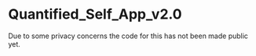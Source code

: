 # Quantified_Self_App_v2.0

Due to some privacy concerns the code for this has not been made public yet. 
